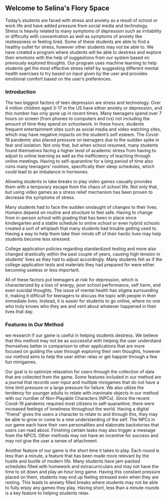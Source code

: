 ## Welcome to Selina's Flory Space

Today’s students are faced with stress and anxiety as a result of school or work life and have added pressure from social media and technology. Stress is heavily related to many symptoms of depression such as irritability or difficulty with concentration as well as symptoms of anxiety like restlessness or feeling tired. Some of these students are able to find a healthy outlet for stress, however other students may not be able to. We have created a program where students will be able to destress and explore their emotions with the help of suggestions from our system based on previously explored thoughts. Our program uses machine learning to help students get the most effective stress relief by suggesting different mental health exercises to try based on input given by the user and provides emotional comfort based on the user’s preferences.

### Introduction

The two biggest factors of teen depression are stress and technology. Over 4 million children aged 3-17 in the US have either anxiety or depression, and this number has only gone up in recent times. Many teenagers spend over 7 hours on screen (from phones to computers and tvs) not including the amount of time they spend on schoolwork. In these hours, students frequent entertainment sites such as social media and video watching sites, which may have negative impacts on the student’s self esteem. The Covid-19 pandemic also placed pressure on teenagers due to the sudden spike in fear and isolation. Not only that, but when school resumed, many students found themselves facing a higher level of academic stress from having to adjust to online learning as well as the inefficiency of teaching through online meetings. Having to self-quarantine for a long period of time also ruins many teenagers’ routines, specifically their sleep schedules, which could lead to an imbalance in hormones.

Allowing students to take breaks to play video games casually provides them with a temporary escape from the chaos of school life. Not only that, but using video games as a stress relief mechanism has been proven to decrease the symptoms of stress.

Many students had to face the sudden onslaught of changes to their lives. Humans depend on routine and structure to feel safe. Having to change from in-person school with grading that has been in place since kindergarten and a stable schedule to online school or even hybrid schools created a sort of whiplash that many students had trouble getting used to. Having a way to help them take their minds off of their hectic lives may help students become less stressed.

College application policies regarding standardized testing and more also changed drastically within the past couple of years, causing high tension in students’ lives as they had to adjust accordingly. Many students felt as if the college application tests and materials they had prepared for were either becoming useless or less important.

All of these factors put teenagers at risk for depression, which is characterized by a loss of energy, poor school performance, self harm, and even suicidal thoughts. The issue of mental health has stigma surrounding it, making it difficult for teenagers to discuss the topic with people in their immediate lives. Instead, it is easier for students to go online, where no one who truly knows who they are and vent about whatever happened in their lives that day. 


### Features in Our Method

we research if our game is useful in helping students destress. We believe that this method may not be as successful with helping the user understand themselves better in comparison to other applications that are more focused on guiding the user through exploring their own thoughts, however our method aims to help the user either relax or get happier through a few fun minigames. 

Our goal is to optimize relaxation for users through the collection of data that are collected from the game. Some features included in our method are a journal that records user input and multiple minigames that do not have a time limit pressure or a large pressure for failure. We also utilize the tendency for younger adults to relate with inanimate objects in our method with our number of Non-Playable Characters (NPCs). Since the recent Covid-19 pandemic required most citizens to self-quarantine, there were increased feelings of loneliness throughout the world. Having a digital “friend” gives the users a character to relate to and through this, they may be able to grow or come to a new understanding of the self. The NPCs in our game each have their own personalities and elaborate backstories that users can read about. Finishing certain tasks may also trigger a message from the NPCS. Other methods may not have an incentive for success and may not give the user a sense of attachment. 

Another feature of our game is the short time it takes to play. Each round is less than a minute, a feature that has been made more relevant by the hustle and bustle of modern life. Many students have jam-packed schedules filled with homework and extracurriculars and may not have the time to sit down and play an hour long game. Having this constant pressure placed on them, students may end up feeling stressed even when they are resting. This leads to anxiety filled breaks where students may not be able to fully enjoy any games they play. Having short, less than a minute rounds is a key feature to helping students relax.



